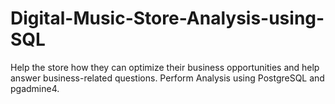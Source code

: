 # Digital-Music-Store-Analysis-using-SQL
Help the store how they can optimize their business opportunities and help answer business-related questions.
Perform Analysis using PostgreSQL and pgadmine4.
